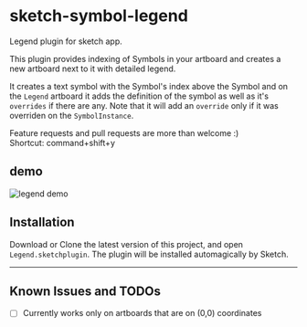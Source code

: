 # sketch-symbol-legend
Legend plugin for sketch app.

This plugin provides indexing of Symbols in your artboard and creates a new artboard next to it with detailed legend.

It creates a text symbol with the Symbol's index above the Symbol and on the `Legend` artboard it adds the definition of the symbol as well as it's `overrides` if there are any. 
Note that it will add an `override` only if it was overriden on the `SymbolInstance`.

Feature requests and pull requests are more than welcome :)  
Shortcut: command+shift+y  
## demo

![legend demo](https://raw.githubusercontent.com/amimagid/sketch-symbol-legend/master/LegendPlugin.gif)

## Installation
Download or Clone the latest version of this project, and open `Legend.sketchplugin`. The plugin will be installed automagically by Sketch.


---

## Known Issues and TODOs
- [ ] Currently works only on artboards that are on (0,0) coordinates

